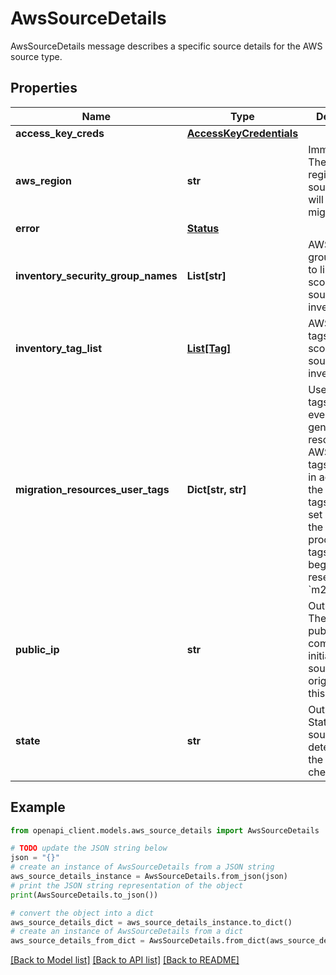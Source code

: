 # AwsSourceDetails

AwsSourceDetails message describes a specific source details for the AWS source type.

## Properties

Name | Type | Description | Notes
------------ | ------------- | ------------- | -------------
**access_key_creds** | [**AccessKeyCredentials**](AccessKeyCredentials.md) |  | [optional] 
**aws_region** | **str** | Immutable. The AWS region that the source VMs will be migrated from. | [optional] 
**error** | [**Status**](Status.md) |  | [optional] 
**inventory_security_group_names** | **List[str]** | AWS security group names to limit the scope of the source inventory. | [optional] 
**inventory_tag_list** | [**List[Tag]**](Tag.md) | AWS resource tags to limit the scope of the source inventory. | [optional] 
**migration_resources_user_tags** | **Dict[str, str]** | User specified tags to add to every M2VM generated resource in AWS. These tags will be set in addition to the default tags that are set as part of the migration process. The tags must not begin with the reserved prefix &#x60;m2vm&#x60;. | [optional] 
**public_ip** | **str** | Output only. The source&#39;s public IP. All communication initiated by this source will originate from this IP. | [optional] [readonly] 
**state** | **str** | Output only. State of the source as determined by the health check. | [optional] [readonly] 

## Example

```python
from openapi_client.models.aws_source_details import AwsSourceDetails

# TODO update the JSON string below
json = "{}"
# create an instance of AwsSourceDetails from a JSON string
aws_source_details_instance = AwsSourceDetails.from_json(json)
# print the JSON string representation of the object
print(AwsSourceDetails.to_json())

# convert the object into a dict
aws_source_details_dict = aws_source_details_instance.to_dict()
# create an instance of AwsSourceDetails from a dict
aws_source_details_from_dict = AwsSourceDetails.from_dict(aws_source_details_dict)
```
[[Back to Model list]](../README.md#documentation-for-models) [[Back to API list]](../README.md#documentation-for-api-endpoints) [[Back to README]](../README.md)


